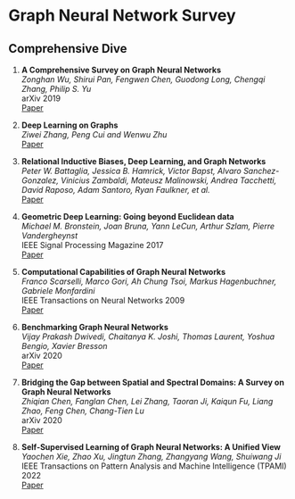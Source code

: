 # Graph Neural Network Survey


## Comprehensive Dive 

1. **A Comprehensive Survey on Graph Neural Networks**  
   *Zonghan Wu, Shirui Pan, Fengwen Chen, Guodong Long, Chengqi Zhang, Philip S. Yu*  
   arXiv 2019  
   [Paper](https://arxiv.org/pdf/1901.00596)

2. **Deep Learning on Graphs**  
   *Ziwei Zhang, Peng Cui and Wenwu Zhu*  
   [Paper](https://arxiv.org/pdf/1812.04202)

3. **Relational Inductive Biases, Deep Learning, and Graph Networks**  
   *Peter W. Battaglia, Jessica B. Hamrick, Victor Bapst, Alvaro Sanchez-Gonzalez, Vinicius Zambaldi, Mateusz Malinowski, Andrea Tacchetti, David Raposo, Adam Santoro, Ryan Faulkner, et al.*  
   [Paper](https://arxiv.org/pdf/1806.01261)

4. **Geometric Deep Learning: Going beyond Euclidean data**  
   *Michael M. Bronstein, Joan Bruna, Yann LeCun, Arthur Szlam, Pierre Vandergheynst*  
   IEEE Signal Processing Magazine 2017  
   [Paper](https://arxiv.org/pdf/1611.08097)

5. **Computational Capabilities of Graph Neural Networks**  
   *Franco Scarselli, Marco Gori, Ah Chung Tsoi, Markus Hagenbuchner, Gabriele Monfardini*  
   IEEE Transactions on Neural Networks 2009  
   [Paper](https://ieeexplore.ieee.org/document/)

6. **Benchmarking Graph Neural Networks**  
   *Vijay Prakash Dwivedi, Chaitanya K. Joshi, Thomas Laurent, Yoshua Bengio, Xavier Bresson*  
   arXiv 2020  
   [Paper](https://arxiv.org/pdf/2003.00982)

7. **Bridging the Gap between Spatial and Spectral Domains: A Survey on Graph Neural Networks**  
   *Zhiqian Chen, Fanglan Chen, Lei Zhang, Taoran Ji, Kaiqun Fu, Liang Zhao, Feng Chen, Chang-Tien Lu*  
   arXiv 2020  
   [Paper](https://arxiv.org/abs/2002.11867)

8. **Self-Supervised Learning of Graph Neural Networks: A Unified View**  
   *Yaochen Xie, Zhao Xu, Jingtun Zhang, Zhangyang Wang, Shuiwang Ji*  
   IEEE Transactions on Pattern Analysis and Machine Intelligence (TPAMI) 2022  
   [Paper](https://ieeexplore.ieee.org/abstract/document/9764632)
